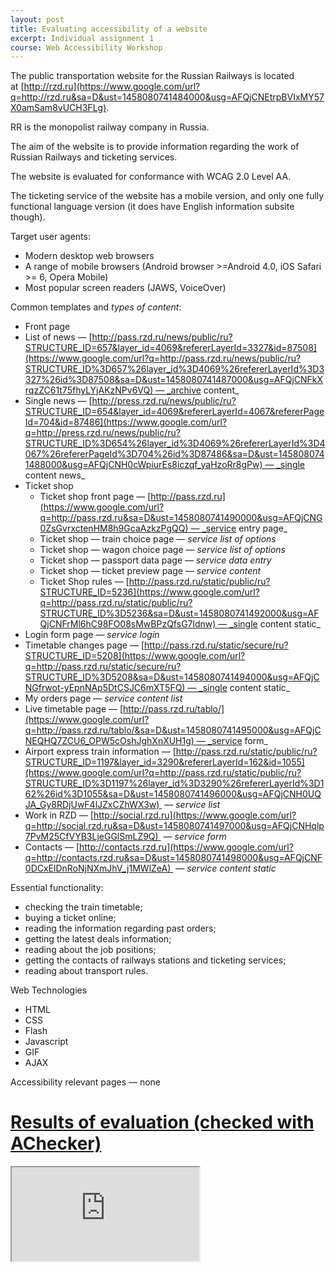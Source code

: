 ```yaml
---
layout: post
title: Evaluating accessibility of a website
excerpt: Individual assignment 1
course: Web Accessibility Workshop
---
```


The public transportation website for the Russian Railways is located at [http://rzd.ru](https://www.google.com/url?q=http://rzd.ru&sa=D&ust=1458080741484000&usg=AFQjCNEtrpBVIxMY57X0amSam8vUCH3FLg).

RR is the monopolist railway company in Russia.

The aim of the website is to provide information regarding the work of Russian Railways and ticketing services.

The website is evaluated for conformance with WCAG 2.0 Level AA.

The ticketing service of the website has a mobile version, and only one fully functional language version (it does have English information subsite though).

Target user agents: 

  * Modern desktop web browsers
  * A range of mobile browsers (Android browser >=Android 4.0, iOS Safari >= 6, Opera Mobile)
  * Most popular screen readers (JAWS, VoiceOver)

Common templates and _types of content_:

  * Front page
  * List of news — [http://pass.rzd.ru/news/public/ru?STRUCTURE_ID=657&layer_id=4069&refererLayerId=3327&id=87508](https://www.google.com/url?q=http://pass.rzd.ru/news/public/ru?STRUCTURE_ID%3D657%26layer_id%3D4069%26refererLayerId%3D3327%26id%3D87508&sa=D&ust=1458080741487000&usg=AFQjCNFkXrqzZC61t75fhyLYjAKzNPv6VQ) — _archive content_
  * Single news — [http://press.rzd.ru/news/public/ru?STRUCTURE_ID=654&layer_id=4069&refererLayerId=4067&refererPageId=704&id=87486](https://www.google.com/url?q=http://press.rzd.ru/news/public/ru?STRUCTURE_ID%3D654%26layer_id%3D4069%26refererLayerId%3D4067%26refererPageId%3D704%26id%3D87486&sa=D&ust=1458080741488000&usg=AFQjCNH0cWpiurEs8iczqf_yaHzoRr8gPw) — _single content news_
  * Ticket shop
	  * Ticket shop front page — [http://pass.rzd.ru](https://www.google.com/url?q=http://pass.rzd.ru&sa=D&ust=1458080741490000&usg=AFQjCNG0ZsGvrxctenHM8h9GcaAzkzPgQQ) — _service entry page_
	  * Ticket shop — train choice page — _service list of options_
	  * Ticket shop — wagon choice page — _service list of options_
	  * Ticket shop — passport data page — _service data entry_
	  * Ticket shop — ticket preview page — _service content_
	  * Ticket Shop rules — [http://pass.rzd.ru/static/public/ru?STRUCTURE_ID=5236](https://www.google.com/url?q=http://pass.rzd.ru/static/public/ru?STRUCTURE_ID%3D5236&sa=D&ust=1458080741492000&usg=AFQjCNFrMl6hC98FO08sMwBPzQfsG7ldnw) — _single content static_
  * Login form page — _service login_
  * Timetable changes page — [http://pass.rzd.ru/static/secure/ru?STRUCTURE_ID=5208](https://www.google.com/url?q=http://pass.rzd.ru/static/secure/ru?STRUCTURE_ID%3D5208&sa=D&ust=1458080741494000&usg=AFQjCNGfrwot-yEpnNAp5DtCSJC6mXT5FQ) — _single content static_
  * My orders page — _service content list_
  * Live timetable page — [http://pass.rzd.ru/tablo/](https://www.google.com/url?q=http://pass.rzd.ru/tablo/&sa=D&ust=1458080741495000&usg=AFQjCNEQHQ7ZCU6_OPW5cOshJghXnXUH1g) — _service form_
  * Airport express train information — [http://pass.rzd.ru/static/public/ru?STRUCTURE_ID=1197&layer_id=3290&refererLayerId=162&id=1055](https://www.google.com/url?q=http://pass.rzd.ru/static/public/ru?STRUCTURE_ID%3D1197%26layer_id%3D3290%26refererLayerId%3D162%26id%3D1055&sa=D&ust=1458080741496000&usg=AFQjCNH0UQJA_Gy8RDjUwF4lJZxCZhWX3w)  — _service list_
  * Work in RZD — [http://social.rzd.ru](https://www.google.com/url?q=http://social.rzd.ru&sa=D&ust=1458080741497000&usg=AFQjCNHqlp7PvM25CfVYB3LjeGGlSmLZ9Q)  — _service form_
  * Contacts — [http://contacts.rzd.ru](https://www.google.com/url?q=http://contacts.rzd.ru&sa=D&ust=1458080741498000&usg=AFQjCNF0DCxElDnRoNjNXmJhV_j1MWlZeA)  — _service content static_

Essential functionality:

  * checking the train timetable;
  * buying a ticket online;
  * reading the information regarding past orders;
  * getting the latest deals information;
  * reading about the job positions;
  * getting the contacts of railways stations and ticketing services;
  * reading about transport rules.

Web Technologies

  * HTML
  * CSS
  * Flash
  * Javascript
  * GIF
  * AJAX

Accessibility relevant pages — none

# [Results of evaluation (checked with AChecker)](https://www.google.com/url?q=https://docs.google.com/spreadsheets/d/1oCBUtuYBLLlWKF8lWCqkftpwGMeJ_AgEC4RHamZQF48/edit%23gid%3D0&sa=D&ust=1458080741503000&usg=AFQjCNG9zhZY9lb9JGbpkriDFzVhWduw_Q)

<iframe src="https://docs.google.com/spreadsheets/d/1oCBUtuYBLLlWKF8lWCqkftpwGMeJ_AgEC4RHamZQF48/pubhtml?widget=true&amp;headers=false"></iframe>
